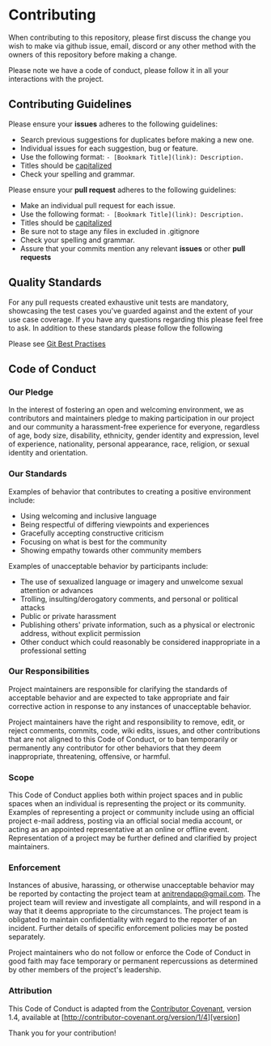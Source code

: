 # Contributing

When contributing to this repository, please first discuss the change you wish to make via github issue, email, discord or any other method with the owners of this repository before making a change.

Please note we have a code of conduct, please follow it in all your interactions with the project.

## Contributing Guidelines

Please ensure your **issues** adheres to the following guidelines:

- Search previous suggestions for duplicates before making a new one.
- Individual issues for each suggestion, bug or feature.
- Use the following format: `- [Bookmark Title](link): Description.`
- Titles should be [capitalized](http://grammar.yourdictionary.com/capitalization/rules-for-capitalization-in-titles.html)
- Check your spelling and grammar.

Please ensure your **pull request** adheres to the following guidelines:

- Make an individual pull request for each issue.
- Use the following format: `- [Bookmark Title](link): Description.`
- Titles should be [capitalized](http://grammar.yourdictionary.com/capitalization/rules-for-capitalization-in-titles.html)
- Be sure not to stage any files in excluded in .gitignore
- Check your spelling and grammar.
- Assure that your commits mention any relevant **issues** or other **pull requests**

## Quality Standards

For any pull requests created exhaustive unit tests are mandatory, showcasing the test cases you've guarded against and the extent of your use case coverage. If you have any questions regarding this please feel free to ask. In addition to these standards please follow the following

Please see [Git Best Practises](https://deepsource.io/blog/git-best-practices/)

## Code of Conduct

### Our Pledge

In the interest of fostering an open and welcoming environment, we as contributors and maintainers pledge to making participation in our project and our community a harassment-free experience for everyone, regardless of age, body size, disability, ethnicity, gender identity and expression, level of experience, nationality, personal appearance, race, religion, or sexual identity and orientation.

### Our Standards

Examples of behavior that contributes to creating a positive environment include:

* Using welcoming and inclusive language
* Being respectful of differing viewpoints and experiences
* Gracefully accepting constructive criticism
* Focusing on what is best for the community
* Showing empathy towards other community members

Examples of unacceptable behavior by participants include:

* The use of sexualized language or imagery and unwelcome sexual attention or advances
* Trolling, insulting/derogatory comments, and personal or political attacks
* Public or private harassment
* Publishing others' private information, such as a physical or electronic address, without explicit permission
* Other conduct which could reasonably be considered inappropriate in a professional setting

### Our Responsibilities

Project maintainers are responsible for clarifying the standards of acceptable behavior and are expected to take appropriate and fair corrective action in response to any instances of unacceptable behavior.

Project maintainers have the right and responsibility to remove, edit, or reject comments, commits, code, wiki edits, issues, and other contributions that are not aligned to this Code of Conduct, or to ban temporarily or permanently any contributor for other behaviors that they deem inappropriate, threatening, offensive, or harmful.

### Scope

This Code of Conduct applies both within project spaces and in public spaces when an individual is representing the project or its community. Examples of representing a project or community include using an official project e-mail address, posting via an official social media account, or acting as an appointed representative at an online or offline event. Representation of a project may be further defined and clarified by project maintainers.

### Enforcement

Instances of abusive, harassing, or otherwise unacceptable behavior may be reported by contacting the project team at anitrendapp@gmail.com. The project team will review and investigate all complaints, and will respond in a way that it deems appropriate to the circumstances. The project team is obligated to maintain confidentiality with regard to the reporter of an incident. Further details of specific enforcement policies may be posted separately.

Project maintainers who do not follow or enforce the Code of Conduct in good faith may face temporary or permanent repercussions as determined by other members of the project's leadership.

### Attribution

This Code of Conduct is adapted from the [Contributor Covenant][homepage], version 1.4, available at [http://contributor-covenant.org/version/1/4][version]

[homepage]: http://contributor-covenant.org
[version]: http://contributor-covenant.org/version/1/4/
 
 
Thank you for your contribution!

